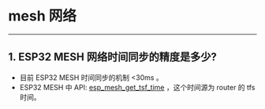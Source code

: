 # mesh 网络

<style>
body {counter-reset: h2}
  h2 {counter-reset: h3}
  h2:before {counter-increment: h2; content: counter(h2) ". "}
  h3:before {counter-increment: h3; content: counter(h2) "." counter(h3) ". "}
  h2.nocount:before, h3.nocount:before, { content: ""; counter-increment: none }
</style>

---

## ESP32 MESH 网络时间同步的精度是多少?

- 目前 ESP32 MESH 时间同步的机制 <30ms 。
- ESP32 MESH 中 API: [esp_mesh_get_tsf_time](https://docs.espressif.com/projects/esp-idf/zh_CN/latest/esp32/api-reference/network/esp_mesh.html#_CPPv421esp_mesh_get_tsf_timev) ，这个时间源为 router 的 tfs 时间。
